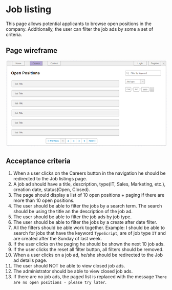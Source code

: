 # Job listing

This page allows potential applicants to browse open positions in the company. Additionally, the user can filter the job ads by some a set of criteria.

## Page wireframe

![Home Page](../assets/jobs-listing.png)

## Acceptance criteria

1. When a user clicks on the Careers button in the navigation he should be redirected to the Job listings page.
2. A job ad should have a title, description, type(IT, Sales, Marketing, etc.), creation date, status(Open, Closed).
3. The page should display a list of 10 open positions + paging if there are more than 10 open positions.
4. The user should be able to filter the jobs by a search term. The search should be using the title an the description of the job ad.
5. The user should be able to filter the job ads by job type.
6. The user should be able to filter the jobs by a create after date filter.
7. All the filters should be able work together. Example: I should be able to search for jobs that have the keyword `TypeScript`, are of job type `IT` and are created after the Sunday of last week.
8. If the user clicks on the paging he should be shown the next 10 job ads.
9. If the user clicks the reset all filter button, all filters should be removed.
10. When a user clicks on a job ad, he/she should be redirected to the Job ad details page.
11. The user should NOT be able to view closed job ads.
12. The administrator should be able to view closed job ads.
13. If there are no job ads, the paged list is replaced with the message `There are no open positions - please try later`.
